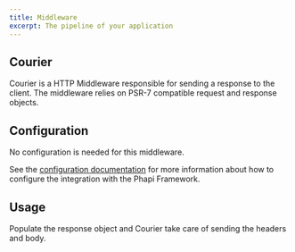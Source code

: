 ```yaml
---
title: Middleware
excerpt: The pipeline of your application
---
```


## Courier
Courier is a HTTP Middleware responsible for sending a response to the client. The middleware relies on PSR-7 compatible request and response objects.

## Configuration
No configuration is needed for this middleware.

See the [configuration documentation](/docs/started/configuration/) for more information about how to configure the integration with the Phapi Framework.

## Usage
Populate the response object and Courier take care of sending the headers and body.
